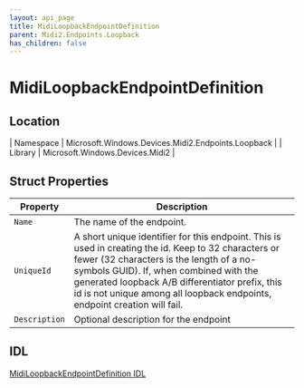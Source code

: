 ```yaml
---
layout: api_page
title: MidiLoopbackEndpointDefinition
parent: Midi2.Endpoints.Loopback
has_children: false
---
```


# MidiLoopbackEndpointDefinition

## Location

| Namespace | Microsoft.Windows.Devices.Midi2.Endpoints.Loopback |
| Library | Microsoft.Windows.Devices.Midi2 |

## Struct Properties

| Property | Description |
|---|---|
| `Name` | The name of the endpoint. |
| `UniqueId` | A short unique identifier for this endpoint. This is used in creating the id. Keep to 32 characters or fewer (32 characters is the length of a no-symbols GUID). If, when combined with the generated loopback A/B differentiator prefix, this id is not unique among all loopback endpoints, endpoint creation will fail. |
| `Description` | Optional description for the endpoint |

## IDL

[MidiLoopbackEndpointDefinition IDL](https://github.com/microsoft/MIDI/blob/main/src/app-sdk/winrt/MidiLoopbackEndpointDefinition.idl)